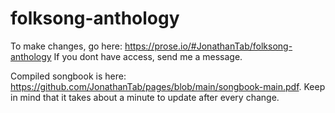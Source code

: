 # folksong-anthology
To make changes, go here: https://prose.io/#JonathanTab/folksong-anthology
If you dont have access, send me a message.

Compiled songbook is here: https://github.com/JonathanTab/pages/blob/main/songbook-main.pdf. Keep in mind that it takes about a minute to update after every change.
